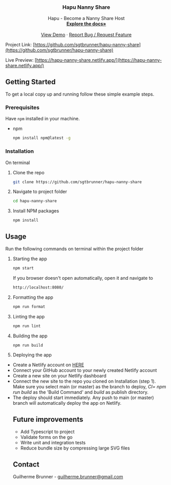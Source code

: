 <p align="center">
  <h3 align="center">Hapu Nanny Share</h3>

  <p align="center">
    Hapu - Become a Nanny Share Host
    <br />
    <a href="https://github.com/sgtbrunner/hapu-nanny-share"><strong>Explore the docs»</strong></a>
    <br />
    <br />
    <a href="https://hapu-nanny-share.netlify.app/">View Demo</a>
    ·
    <a href="https://github.com/sgtbrunner/hapu-nanny-share/issues">Report Bug / Request Feature</a>
  </p>
</p>


Project Link: [https://github.com/sgtbrunner/hapu-nanny-share](https://github.com/sgtbrunner/hapu-nanny-share)

Live Preview: [https://hapu-nanny-share.netlify.app/](https://hapu-nanny-share.netlify.app/)

<!-- GETTING STARTED -->
## Getting Started

To get a local copy up and running follow these simple example steps.

### Prerequisites

Have `npm` installed in your machine.  
* npm
  ```sh
  npm install npm@latest -g
  ```

### Installation
  On terminal

1. Clone the repo
   ```sh
   git clone https://github.com/sgtbrunner/hapu-nanny-share
   ```
2. Navigate to project folder
   ```sh
   cd hapu-nanny-share
   ```  
3. Install NPM packages
   ```sh
   npm install
   ```

<!-- USAGE EXAMPLES -->
## Usage
  Run the following commands on terminal within the project folder

1. Starting the app
   ```sh
   npm start
   ```
   If you browser doesn't open automatically, open it and navigate to
   ```sh
   http://localhost:8080/
   ```

2. Formatting the app
   ```sh
   npm run format
   ```

3. Linting the app
   ```sh
   npm run lint
   ```

4. Building the app
   ```sh
   npm run build
   ```
5. Deploying the app
  <ul>
    <li>Create a Netlify account on <a href="https://app.netlify.com/signup/email">HERE</a></li>
    <li>Connect your GitHub account to your newly created Netlify account</li>
    <li>Create a new site on your Netlify dashboard</li>
    <li>Connect the new site to the repo you cloned on Installation (step 1).
      <br>Make sure you select main (or master) as the branch to deploy, <i>CI= npm run build</i> as the 'Build Command' and <i>build</i> as publish directory. 
    </li>
    <li>The deploy should start immediately. Any push to main (or master) branch will automatically deploy the app on Netlify.</li>
 
 ## Future improvements
  <ul>
    <li>Add Typescript to project</li>
    <li>Validate forms on the go</li>
    <li>Write unit and integration tests</li>
    <li>Reduce bundle size by compressing large SVG files</li>
  </ul>


<!-- CONTACT -->
## Contact

Guilherme Brunner - guilherme.brunner@gmail.com

